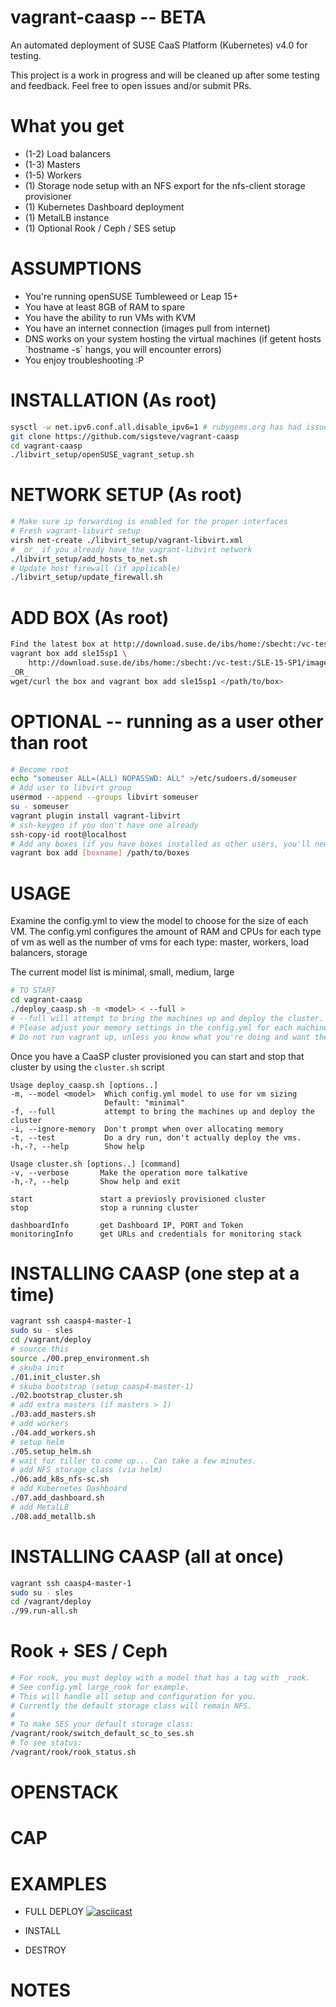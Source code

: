 # vagrant-caasp -- BETA
An automated deployment of SUSE CaaS Platform (Kubernetes) v4.0 for testing.

This project is a work in progress and will be cleaned up after some testing and feedback.
Feel free to open issues and/or submit PRs.

# What you get
* (1-2) Load balancers
* (1-3) Masters
* (1-5) Workers
* (1) Storage node setup with an NFS export for the nfs-client storage provisioner
* (1) Kubernetes Dashboard deployment
* (1) MetalLB instance
* (1) Optional Rook / Ceph / SES setup

# ASSUMPTIONS
* You're running openSUSE Tumbleweed or Leap 15+
* You have at least 8GB of RAM to spare
* You have the ability to run VMs with KVM
* You have an internet connection (images pull from internet)
* DNS works on your system hosting the virtual machines (if getent hosts \`hostname -s\` hangs, you will encounter errors)
* You enjoy troubleshooting :P

# INSTALLATION (As root)
```sh
sysctl -w net.ipv6.conf.all.disable_ipv6=1 # rubygems.org has had issues pulling via IPv6
git clone https://github.com/sigsteve/vagrant-caasp
cd vagrant-caasp
./libvirt_setup/openSUSE_vagrant_setup.sh
```

# NETWORK SETUP (As root)
```sh
# Make sure ip forwarding is enabled for the proper interfaces
# Fresh vagrant-libvirt setup
virsh net-create ./libvirt_setup/vagrant-libvirt.xml
# _or_ if you already have the vagrant-libvirt network
./libvirt_setup/add_hosts_to_net.sh
# Update host firewall (if applicable)
./libvirt_setup/update_firewall.sh
```

# ADD BOX (As root)
```sh
Find the latest box at http://download.suse.de/ibs/home:/sbecht:/vc-test:/SLE-15-SP1/images/
vagrant box add sle15sp1 \
    http://download.suse.de/ibs/home:/sbecht:/vc-test:/SLE-15-SP1/images/<box>
_OR_
wget/curl the box and vagrant box add sle15sp1 </path/to/box>
```

# OPTIONAL -- running as a user other than root
```sh
# Become root
echo "someuser ALL=(ALL) NOPASSWD: ALL" >/etc/sudoers.d/someuser
# Add user to libvirt group
usermod --append --groups libvirt someuser
su - someuser
vagrant plugin install vagrant-libvirt
# ssh-keygen if you don't have one already
ssh-copy-id root@localhost
# Add any boxes (if you have boxes installed as other users, you'll need to add them here)
vagrant box add [boxname] /path/to/boxes
```

# USAGE
Examine the config.yml to view the model to choose for the size of each VM.
The config.yml configures the amount of RAM and CPUs for each type of vm as
well as the number of vms for each type:
master, workers, load balancers, storage

The current model list is
minimal, small, medium, large

```sh
# TO START
cd vagrant-caasp
./deploy_caasp.sh -m <model> < --full >
# --full will attempt to bring the machines up and deploy the cluster.
# Please adjust your memory settings in the config.yml for each machine type.
# Do not run vagrant up, unless you know what you're doing and want the result
```

Once you have a CaaSP cluster provisioned you can start and stop that cluster by using the `cluster.sh` script
```
Usage deploy_caasp.sh [options..]
-m, --model <model>  Which config.yml model to use for vm sizing
                     Default: "minimal"
-f, --full           attempt to bring the machines up and deploy the cluster
-i, --ignore-memory  Don't prompt when over allocating memory
-t, --test           Do a dry run, don't actually deploy the vms.
-h,-?, --help        Show help

Usage cluster.sh [options..] [command]
-v, --verbose       Make the operation more talkative
-h,-?, --help       Show help and exit

start               start a previosly provisioned cluster
stop                stop a running cluster

dashboardInfo       get Dashboard IP, PORT and Token
monitoringInfo      get URLs and credentials for monitoring stack
```

# INSTALLING CAASP (one step at a time)
```sh
vagrant ssh caasp4-master-1
sudo su - sles
cd /vagrant/deploy
# source this
source ./00.prep_environment.sh
# skuba init
./01.init_cluster.sh
# skuba bootstrap (setup caasp4-master-1)
./02.bootstrap_cluster.sh
# add extra masters (if masters > 1)
./03.add_masters.sh
# add workers
./04.add_workers.sh
# setup helm
./05.setup_helm.sh
# wait for tiller to come up... Can take a few minutes.
# add NFS storage class (via helm)
./06.add_k8s_nfs-sc.sh
# add Kubernetes Dashboard
./07.add_dashboard.sh
# add MetalLB
./08.add_metallb.sh
```
# INSTALLING CAASP (all at once)
```sh
vagrant ssh caasp4-master-1
sudo su - sles
cd /vagrant/deploy
./99.run-all.sh
```
# Rook + SES / Ceph
```sh
# For rook, you must deploy with a model that has a tag with _rook.
# See config.yml large_rook for example.
# This will handle all setup and configuration for you.
# Currently the default storage class will remain NFS.
#
# To make SES your default storage class:
/vagrant/rook/switch_default_sc_to_ses.sh
# To see status:
/vagrant/rook/rook_status.sh
```
# OPENSTACK

# CAP

# EXAMPLES
* FULL DEPLOY
[![asciicast](https://asciinema.org/a/pBBBZUKQINb3CwhaVwiTk0Gvx.svg)](https://asciinema.org/a/pBBBZUKQINb3CwhaVwiTk0Gvx)

* INSTALL

* DESTROY

# NOTES


